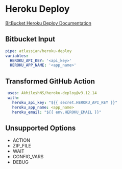 # Heroku Deploy

[BitBucket Heroku Deploy Documentation](https://bitbucket.org/atlassian/heroku-deploy)

## Bitbucket Input

```yaml
pipe: atlassian/heroku-deploy
variables:
  HEROKU_API_KEY: '<api_key>'
  HEROKU_APP_NAME: '<app_name>'
```

## Transformed GitHub Action
```yaml
 uses: AkhileshNS/heroku-deploy@v3.12.14
 with:
   heroku_api_key: "${{ secret.HEROKU_API_KEY }}"
   heroku_app_name: <app_name>
   heroku_email: "${{ env.HEROKU_EMAIL }}"
```

## Unsupported Options
- ACTION
- ZIP_FILE
- WAIT
- CONFIG_VARS
- DEBUG
